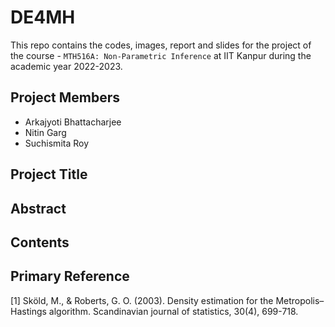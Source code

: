 # DE4MH

This repo contains the codes, images, report and slides for the project of the course - `MTH516A: Non-Parametric Inference` at IIT Kanpur during the academic year 2022-2023.

## Project Members
  - Arkajyoti Bhattacharjee
  - Nitin Garg
  - Suchismita Roy

## Project Title

## Abstract

## Contents

## Primary Reference

  [1] Sköld, M., & Roberts, G. O. (2003). Density estimation for the Metropolis–Hastings algorithm. Scandinavian journal of statistics, 30(4), 699-718.
